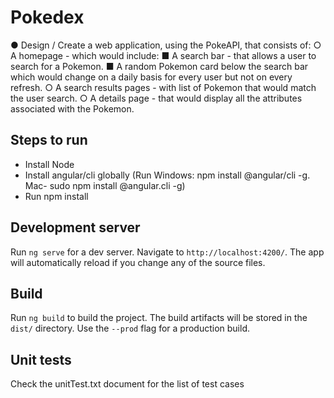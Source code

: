 # Pokedex
● Design / Create a web application, using the PokeAPI, that consists of: 
    ○ A homepage - which would include: 
        ■ A search bar - that allows a user to search for a Pokemon. 
        ■ A random Pokemon card below the search bar which would change on a daily basis for every user but not on every refresh. 
    ○ A search results pages - with list of Pokemon that would match the user search. 
    ○ A details page - that would display all the attributes associated with the Pokemon. 

## Steps to run
 - Install Node
 - Install angular/cli globally (Run Windows: npm install @angular/cli -g. Mac- sudo npm install @angular.cli -g)
 - Run npm install

## Development server

Run `ng serve` for a dev server. Navigate to `http://localhost:4200/`. The app will automatically reload if you change any of the source files.

## Build

Run `ng build` to build the project. The build artifacts will be stored in the `dist/` directory. Use the `--prod` flag for a production build.

## Unit tests

Check the unitTest.txt document for the list of test cases
